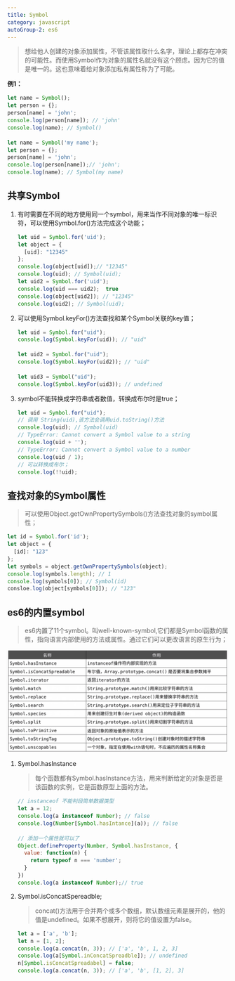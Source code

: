 ```yaml
---
title: Symbol
category: javascript
autoGroup-2: es6
---
```


> 想给他人创建的对象添加属性，不管该属性取什么名字，理论上都存在冲突的可能性。而使用Symbol作为对象的属性名就没有这个顾虑。因为它的值是唯一的。这也意味着给对象添加私有属性称为了可能。

**例1：**

```javascript
let name = Symbol();
let person = {};
person[name] = 'john';
console.log(person[name]); // 'john'
console.log(name); // Symbol()

let name = Symbol('my name');
let person = {};
person[name] = 'john';
console.log(person[name]);// 'john';
console.log(name); // Symbol(my name)
```

## 共享Symbol

1. 有时需要在不同的地方使用同一个symbol，用来当作不同对象的唯一标识符，可以使用Symbol.for()方法完成这个功能；

   ```javascript
   let uid = Symbol.for('uid');
   let object = {
     [uid]: "12345"
   };
   console.log(object[uid]);// "12345"
   console.log(uid); // Symbol(uid);
   let uid2 = Symbol.for('uid');
   console.log(uid === uid2);  true
   console.log(object[uid2]); // "12345"
   console.log(uid2); // Symbol(uid);
   ```

2. 可以使用Symbol.keyFor()方法查找和某个Symbol关联的key值；

   ```javascript
   let uid = Symbol.for("uid");
   console.log(Symbol.keyFor(uid)); // "uid"
   
   let uid2 = Symbol.for("uid");
   console.log(Symbol.keyFor(uid2)); // "uid"
   
   let uid3 = Symbol("uid");
   console.log(Symbol.keyFor(uid3)); // undefined
   ```

3. symbol不能转换成字符串或者数值，转换成布尔时是true；

   ```javascript
   let uid = Symbol.for("uid");
   // 调用 String(uid),该方法会调用uid.toString()方法
   console.log(uid); // Symbol(uid)
   // TypeError: Cannot convert a Symbol value to a string
   console.log(uid + '');
   // TypeError: Cannot convert a Symbol value to a number
   console.log(uid / 1);
   // 可以转换成布尔；
   console.log(!!uid);
   ```

## 查找对象的Symbol属性

> 可以使用Object.getOwnPropertySymbols()方法查找对象的symbol属性；

```javascript
let id = Symbol.for('id');
let object = {
  [id]: "123"
};
let symbols = object.getOwnPropertySymbols(object);
console.log(symbols.length); // 1
console.log(symbols[0]); // Symbol(id)
consloe.log(object[symbols[0]]); // "123"
```

## es6的内置symbol

> es6内置了11个symbol。叫well-known-symbol,它们都是Symbol函数的属性，指向语言内部使用的方法或属性。通过它们可以更改语言的原生行为；

![image-20210531223702690](assets/image-20210531223702690.png)

1. Symbol.hasInstance

   > 每个函数都有Symbol.hasInstance方法，用来判断给定的对象是否是该函数的实例，它是函数原型上面的方法。

   ```javascript
   // instanceof 不能判段简单数据类型
   let a = 12; 
   console.log(a instanceof Number); // false
   console.log(Number[Symbol.hasIntance](a)); // false
   
   // 添加一个属性就可以了
   Object.defineProperty(Number, Symbol.hasInstance, {
     value: function(n) {
       return typeof n === 'number';
     }
   })
   console.log(a instanceof Number);// true
   ```

2. Symbol.isConcatSpereadble;

   > concat()方法用于合并两个或多个数组，默认数组元素是展开的，他的值是undefined。如果不想展开，则将它的值设置为false。

   ```javascript
   let a = ['a', 'b'];
   let n = [1, 2];
   console.log(a.concat(n, 3)); // ['a', 'b', 1, 2, 3]
   console.log(a[Symbol.inConcatSpreadble]); // undefined
   n[Symbol.isConcatSpreadabel] = false;
   console.log(a.concat(n, 3)); // ['a', 'b', [1, 2], 3]
   ```

